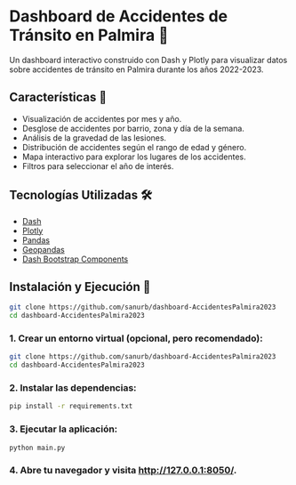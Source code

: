 # Dashboard de Accidentes de Tránsito en Palmira 🚗

Un dashboard interactivo construido con Dash y Plotly para visualizar datos sobre accidentes de tránsito en Palmira durante los años 2022-2023.

## Características 🌟

- Visualización de accidentes por mes y año.
- Desglose de accidentes por barrio, zona y día de la semana.
- Análisis de la gravedad de las lesiones.
- Distribución de accidentes según el rango de edad y género.
- Mapa interactivo para explorar los lugares de los accidentes.
- Filtros para seleccionar el año de interés.

## Tecnologías Utilizadas 🛠️

- [Dash](https://dash.plotly.com/)
- [Plotly](https://plotly.com/python/)
- [Pandas](https://pandas.pydata.org/)
- [Geopandas](https://geopandas.org/)
- [Dash Bootstrap Components](https://dash-bootstrap-components.opensource.faculty.ai/)

## Instalación y Ejecución 🚀

```bash
git clone https://github.com/sanurb/dashboard-AccidentesPalmira2023
cd dashboard-AccidentesPalmira2023
```

### 1. Crear un entorno virtual (opcional, pero recomendado):
```bash
git clone https://github.com/sanurb/dashboard-AccidentesPalmira2023
cd dashboard-AccidentesPalmira2023
```

### 2. Instalar las dependencias:
```bash
pip install -r requirements.txt
```

### 3. Ejecutar la aplicación:
```bash
python main.py
```

### 4. Abre tu navegador y visita http://127.0.0.1:8050/.

